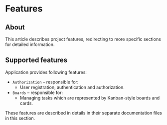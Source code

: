 ﻿# Features

## About

This article describes project features, redirecting to more specific sections for detailed information.

## Supported features
Application provides following features:
- `Authorization` – responsible for:
  - User registration, authentication and authorization.
- `Boards` – responsible for:
  - Managing tasks which are represented by Kanban-style boards and cards.

These features are described in details in their separate documentation files in this section.
